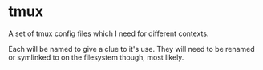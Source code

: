 # tmux

A set of tmux config files which I need for different contexts.

Each will be named to give a clue to it's use. They will need to be renamed or
symlinked to on the filesystem though, most likely.

